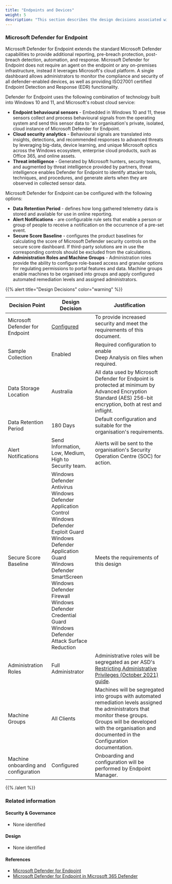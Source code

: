 ```yaml
---
title: "Endpoints and Devices"
weight: 5
description: "This section describes the design decisions associated with managing endpoint security for system(s) built using ASD's Blueprint for Secure Cloud."
---
```


### Microsoft Defender for Endpoint

Microsoft Defender for Endpoint extends the standard Microsoft Defender capabilities to provide additional reporting, pre-breach protection, post-breach detection, automation, and response. Microsoft Defender for Endpoint does not require an agent on the endpoint or any on-premises infrastructure, instead it leverages Microsoft's cloud platform. A single dashboard allows administrators to monitor the compliance and security of all defender-enabled devices, as well as providing ISO27001 certified Endpoint Detection and Response (EDR) functionality.

Defender for Endpoint uses the following combination of technology built into Windows 10 and 11, and Microsoft's robust cloud service:

* **Endpoint behavioural sensors** - Embedded in Windows 10 and 11, these sensors collect and process behavioural signals from the operating system and send this sensor data to 'an organisation's private, isolated, cloud instance of Microsoft Defender for Endpoint.
* **Cloud security analytics** - Behavioural signals are translated into insights, detections, and recommended responses to advanced threats by leveraging big-data, device learning, and unique Microsoft optics across the Windows ecosystem, enterprise cloud products, such as Office 365, and online assets.
* **Threat intelligence** - Generated by Microsoft hunters, security teams, and augmented by threat intelligence provided by partners, threat intelligence enables Defender for Endpoint to identify attacker tools, techniques, and procedures, and generate alerts when they are observed in collected sensor data.

Microsoft Defender for Endpoint can be configured with the following options:

* **Data Retention Period** - defines how long gathered telemetry data is stored and available for use in online reporting.
* **Alert Notifications** - are configurable rule sets that enable a person or group of people to receive a notification on the occurrence of a pre-set event.
* **Secure Score Baseline** - configures the product baselines for calculating the score of Microsoft Defender security controls on the secure score dashboard. If third-party solutions are in use the corresponding controls should be excluded from the calculations.
* **Administration Roles and Machine Groups** - Administration roles provide the ability to configure role-based access and granular options for regulating permissions to portal features and data. Machine groups enable machines to be organised into groups and apply configured automated remediation levels and assigned administrators.

{{% alert title="Design Decisions" color="warning" %}}

| Decision Point                       | Design Decision                                                                                                                                                                                                                                                                           | Justification                                                                                                                                                                                                                                                                                                     |
| ------------------------------------ | ----------------------------------------------------------------------------------------------------------------------------------------------------------------------------------------------------------------------------------------------------------------------------------------- | ----------------------------------------------------------------------------------------------------------------------------------------------------------------------------------------------------------------------------------------------------------------------------------------------------------------- |
| Microsoft Defender for Endpoint      | [Configured](https://security.microsoft.com/securitysettings)                                                                                                                                                                                                                             | To provide increased security and meet the requirements of this document.                                                                                                                                                                                                                                         |
| Sample Collection                    | Enabled                                                                                                                                                                                                                                                                                   | Required configuration to enable<br>Deep Analysis on files when required.                                                                                                                                                                                                                                         |
| Data Storage Location                | Australia                                                                                                                                                                                                                                                                                 | All data used by Microsoft Defender for Endpoint is protected at minimum by Advanced Encryption Standard (AES) 256-bit encryption, both at rest and inflight.                                                                                                                                                     |
| Data Retention Period                | 180 Days                                                                                                                                                                                                                                                                                  | Default configuration and suitable for the organisation's requirements.                                                                                                                                                                                                                                           |
| Alert Notifications                  | Send Information, Low, Medium, High to Security team.                                                                                                                                                                                                                                     | Alerts will be sent to the organisation's Security Operation Centre (SOC) for action.                                                                                                                                                                                                                             |
| Secure Score Baseline                | Windows Defender Antivirus<br>Windows Defender Application Control<br>Windows Defender Exploit Guard<br>Windows Defender Application Guard<br>Windows Defender SmartScreen<br>Windows Defender Firewall<br>Windows Defender Credential Guard<br>Windows Defender Attack Surface Reduction | Meets the requirements of this design                                                                                                                                                                                                                                                                             |
| Administration Roles                 | Full Administrator                                                                                                                                                                                                                                                                        | Administrative roles will be segregated as per ASD's [Restricting Administrative Privileges (October 2021) guide](https://www.cyber.gov.au/resources-business-and-government/maintaining-devices-and-systems/system-hardening-and-administration/system-administration/restricting-administrative-privileges). |
| Machine Groups                       | All Clients                                                                                                                                                                                                                                                                               | Machines will be segregated into groups with automated remediation levels assigned the administrators that monitor these groups. Groups will be developed with the organisation and documented in the Configuration documentation.                                                                                |
| Machine onboarding and configuration | Configured                                                                                                                                                                                                                                                                                | Onboarding and configuration will be performed by Endpoint Manager.                                                                                                                                                                                                                                               |

{{% /alert %}}

### Related information

#### Security & Governance

* None identified

#### Design

* None identified

#### References

* [Microsoft Defender for Endpoint](https://docs.microsoft.com/microsoft-365/security/defender-endpoint/microsoft-defender-endpoint)
* [Microsoft Defender for Endpoint in Microsoft 365 Defender](https://docs.microsoft.com/microsoft-365/security/defender/microsoft-365-security-center-mde)
